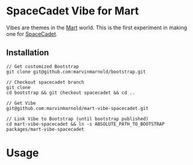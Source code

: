 # SpaceCadet Vibe for Mart
Vibes are themes in the [Mart](http://github.com/marvinmarnold/mart) world. This is the first experiment in making one for [SpaceCadet](http://github.com/marvinmarnold/beta.spacecadet.io).

## Installation
````
// Get customized Bootstrap
git clone git@github.com:marvinmarnold/bootstrap.git

// Checkout spacecadet branch
git clone
cd bootstrap && git checkout spacecadet && cd ..

// Get Vibe
git@github.com:marvinmarnold/mart-vibe-spacecadet.git

// Link Vibe to Bootstrap (until bootstrap published)
cd mart-vibe-spacecadet && ln -s ABSOLUTE_PATH_TO_BOOTSTRAP packages/mart-vibe-spacecadet
````

# Usage
